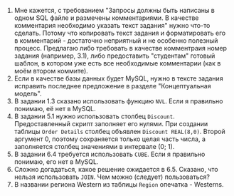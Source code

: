 1. Мне кажется, с требованием "Запросы должны быть написаны в одном SQL файле и
   размечены комментариями. В качестве комментария необходимо указать текст
   задания" нужно что-то сделать. Потому что копировать текст задания и
   форматировать его в комментарий - достаточно неприятный и не особенно
   полезный процесс. Предлагаю либо требовать в качестве комментраия номер
   задания (например, 3.1), либо предоставить "студентам" готовый шаблон,
   в котором уже есть все необходимые комментарии (как в моём втором коммите).
2. Если в качестве базы данных будет MySQL, нужно в тексте задания исправить
   последнее предложение в разделе "Концептуальная модель".
3. В задании 1.3 сказано использовать функцию `NVL`. Если я правильно понимаю,
   её нет в MySQL.
4. В задании 5.1 нужно использовать столбец `Discount`. Предоставленный скрипт
   заполняет его нулями. При создании таблицы `Order Details` столбец объявлен
   `Discount REAL(8,0)`. Второй аргумент 0, поэтому сохраняется только целая
   часть числа, а заполняется столбец значениями в интервале (0; 1).
5. В задании 6.4 требуется использовать `CUBE`. Если я правильно понимаю,
   его нет в MySQL.
6. Сложно догадаться, какое решение ожидается в 6.5. Сказано, что нельзя
   использовать `JOIN`. Чем можно (следует) пользоваться?
7. В названии региона Western из таблицы `Region` опечатка - Westerns.
